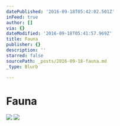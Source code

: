 ```yaml
---
datePublished: '2016-09-18T05:42:02.501Z'
inFeed: true
author: []
via: {}
dateModified: '2016-09-18T05:41:57.969Z'
title: Fauna
publisher: {}
description: ''
starred: false
sourcePath: _posts/2016-09-18-fauna.md
_type: Blurb

---
```

# Fauna
![](https://the-grid-user-content.s3-us-west-2.amazonaws.com/d4a83ecd-682f-4b1b-87c4-565e9932857c.jpg)
![](https://the-grid-user-content.s3-us-west-2.amazonaws.com/b90ac8a8-f979-4f91-8450-fb3a2fe0478b.jpg)